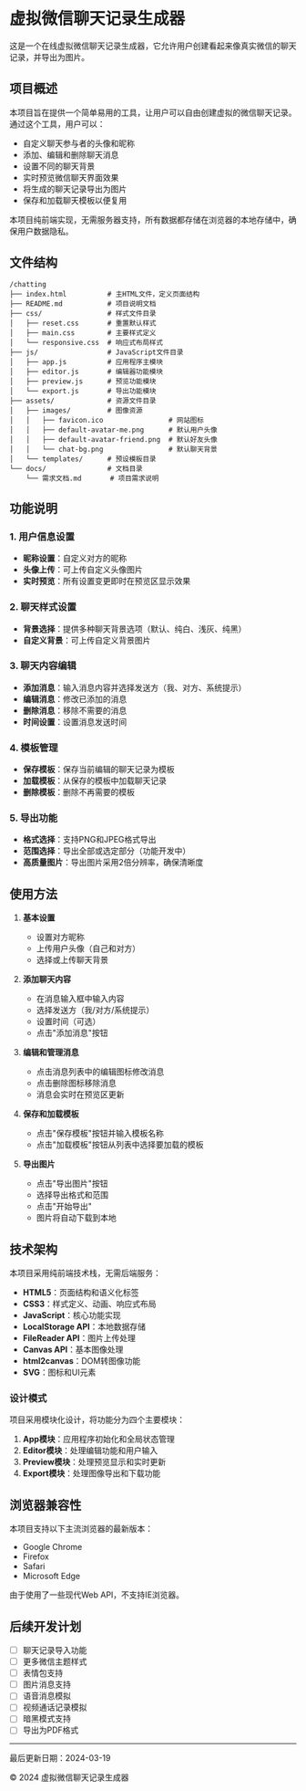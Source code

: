 # 虚拟微信聊天记录生成器

这是一个在线虚拟微信聊天记录生成器，它允许用户创建看起来像真实微信的聊天记录，并导出为图片。

## 项目概述

本项目旨在提供一个简单易用的工具，让用户可以自由创建虚拟的微信聊天记录。通过这个工具，用户可以：

- 自定义聊天参与者的头像和昵称
- 添加、编辑和删除聊天消息
- 设置不同的聊天背景
- 实时预览微信聊天界面效果
- 将生成的聊天记录导出为图片
- 保存和加载聊天模板以便复用

本项目纯前端实现，无需服务器支持，所有数据都存储在浏览器的本地存储中，确保用户数据隐私。

## 文件结构

```
/chatting
├── index.html          # 主HTML文件，定义页面结构
├── README.md           # 项目说明文档
├── css/                # 样式文件目录
│   ├── reset.css       # 重置默认样式
│   ├── main.css        # 主要样式定义
│   └── responsive.css  # 响应式布局样式
├── js/                 # JavaScript文件目录
│   ├── app.js          # 应用程序主模块
│   ├── editor.js       # 编辑器功能模块
│   ├── preview.js      # 预览功能模块
│   └── export.js       # 导出功能模块
├── assets/             # 资源文件目录
│   ├── images/         # 图像资源
│   │   ├── favicon.ico                # 网站图标
│   │   ├── default-avatar-me.png      # 默认用户头像
│   │   ├── default-avatar-friend.png  # 默认好友头像
│   │   └── chat-bg.png                # 默认聊天背景
│   └── templates/      # 预设模板目录
└── docs/               # 文档目录
    └── 需求文档.md       # 项目需求说明
```

## 功能说明

### 1. 用户信息设置

- **昵称设置**：自定义对方的昵称
- **头像上传**：可上传自定义头像图片
- **实时预览**：所有设置变更即时在预览区显示效果

### 2. 聊天样式设置

- **背景选择**：提供多种聊天背景选项（默认、纯白、浅灰、纯黑）
- **自定义背景**：可上传自定义背景图片

### 3. 聊天内容编辑

- **添加消息**：输入消息内容并选择发送方（我、对方、系统提示）
- **编辑消息**：修改已添加的消息
- **删除消息**：移除不需要的消息
- **时间设置**：设置消息发送时间

### 4. 模板管理

- **保存模板**：保存当前编辑的聊天记录为模板
- **加载模板**：从保存的模板中加载聊天记录
- **删除模板**：删除不再需要的模板

### 5. 导出功能

- **格式选择**：支持PNG和JPEG格式导出
- **范围选择**：导出全部或选定部分（功能开发中）
- **高质量图片**：导出图片采用2倍分辨率，确保清晰度

## 使用方法

1. **基本设置**
   - 设置对方昵称
   - 上传用户头像（自己和对方）
   - 选择或上传聊天背景

2. **添加聊天内容**
   - 在消息输入框中输入内容
   - 选择发送方（我/对方/系统提示）
   - 设置时间（可选）
   - 点击"添加消息"按钮

3. **编辑和管理消息**
   - 点击消息列表中的编辑图标修改消息
   - 点击删除图标移除消息
   - 消息会实时在预览区更新

4. **保存和加载模板**
   - 点击"保存模板"按钮并输入模板名称
   - 点击"加载模板"按钮从列表中选择要加载的模板

5. **导出图片**
   - 点击"导出图片"按钮
   - 选择导出格式和范围
   - 点击"开始导出"
   - 图片将自动下载到本地

## 技术架构

本项目采用纯前端技术栈，无需后端服务：

- **HTML5**：页面结构和语义化标签
- **CSS3**：样式定义、动画、响应式布局
- **JavaScript**：核心功能实现
- **LocalStorage API**：本地数据存储
- **FileReader API**：图片上传处理
- **Canvas API**：基本图像处理
- **html2canvas**：DOM转图像功能
- **SVG**：图标和UI元素

### 设计模式

项目采用模块化设计，将功能分为四个主要模块：

1. **App模块**：应用程序初始化和全局状态管理
2. **Editor模块**：处理编辑功能和用户输入
3. **Preview模块**：处理预览显示和实时更新
4. **Export模块**：处理图像导出和下载功能

## 浏览器兼容性

本项目支持以下主流浏览器的最新版本：

- Google Chrome
- Firefox
- Safari
- Microsoft Edge

由于使用了一些现代Web API，不支持IE浏览器。

## 后续开发计划

- [ ] 聊天记录导入功能
- [ ] 更多微信主题样式
- [ ] 表情包支持
- [ ] 图片消息支持
- [ ] 语音消息模拟
- [ ] 视频通话记录模拟
- [ ] 暗黑模式支持
- [ ] 导出为PDF格式

---

最后更新日期：2024-03-19

© 2024 虚拟微信聊天记录生成器 